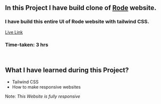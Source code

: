 ## In this Project I have build clone of [Rode](https://rode.com) website.

### I have build this entire UI of Rode website with tailwind CSS.

[Live Link](https://rode-ui.vercel.app/)

### Time-taken: 3 hrs

&nbsp;

## What I have learned during this Project?

- Tailwind CSS
- How to make responsive websites

Note: _This Website is fully responsive_
